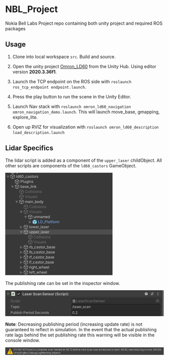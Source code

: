 # NBL_Project
Nokia Bell Labs Project repo containing both unity project and required ROS packages

## Usage

1. Clone into local workspace `src`. Build and source.

2. Open the unity project [Omron_LD60](./Unity/Omron_LD60) from the Unity Hub. Using editor version **2020.3.36f1**.

3. Launch the TCP endpoint on the ROS side with `roslaunch ros_tcp_endpoint endpoint.launch`.

4. Press the play button to run the scene in the Unity Editor.

5. Launch Nav stack with `roslaunch omron_ld60_navigation omron_navigation_demo.launch`. This will launch move_base, gmapping, explore_lite. 

6. Open up RVIZ for visualization with `roslaunch omron_ld60_description load_description.launch`

## Lidar Specifics
The lidar script is added as a component of the `upper_laser` childObject. All other scripts are components of the `ld60_castors` GameObject.

<p align="left">
<img src="./README_images/hierachy.png">
</p>

The publishing rate can be set in the inspector window.
<p align="left">
<img src="./README_images/lidar.png">
</p>

**Note**: Decreasing publishing period (increasing update rate) is not guaranteed to reflect in simulation. In the event that the actual publishing rate lags behind the set publishing rate this warning will be visible in the console window.

<p align="left">
<img src="./README_images/warning.png">
</p>